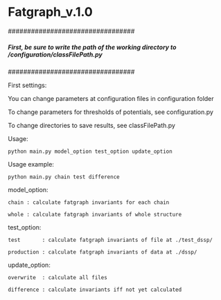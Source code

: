 # Fatgraph_v.1.0
#################################
##### First, be sure to write the path of the working directory to /configuration/classFilePath.py
#################################

First settings:

You can change parameters at configuration files in configuration folder

To change parameters for thresholds of potentials, see configuration.py

To change directories to save results, see classFilePath.py

Usage:

    python main.py model_option test_option update_option

Usage example:

    python main.py chain test difference


model_option:

    chain : calculate fatgraph invariants for each chain
    
    whole : calculate fatgraph invariants of whole structure

test_option:

    test       : calculate fatgraph invariants of file at ./test_dssp/
    
    production : calculate fatgraph invariants of data at ./dssp/

update_option:

    overwrite  : calculate all files
    
    difference : calculate invariants iff not yet calculated

